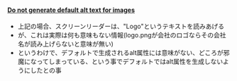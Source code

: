 #### [Do not generate default alt text for images](https://github.com/rails/rails/pull/30213)

* 上記の場合、スクリーンリーダーは、"Logo"というテキストを読みあげる
* が、これは実際は何も意味もない情報(logo.pngが会社のロゴならその会社名が読み上げらないと意味が無い)
* というわけで、デフォルトで生成されるalt属性には意味がない、どころが邪魔になってしまっている、という事でデフォルトではalt属性を生成しないようにしたとの事
